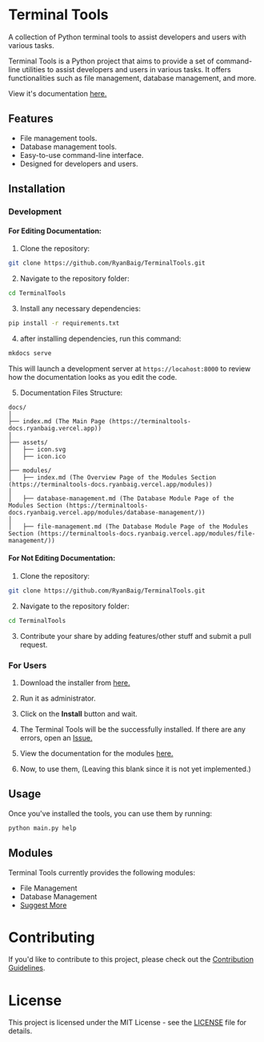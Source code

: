 # Terminal Tools

A collection of Python terminal tools to assist developers and users with various tasks.

Terminal Tools is a Python project that aims to provide a set of command-line utilities to assist developers and users in various tasks. It offers functionalities such as file management, database management, and more.

View it's documentation [here.](https://terminaltools-docs.ryanbaig.vercel.app)

## Features

- File management tools.
- Database management tools.
- Easy-to-use command-line interface.
- Designed for developers and users.

## Installation
### Development
#### For Editing Documentation:
1. Clone the repository:
```bash
git clone https://github.com/RyanBaig/TerminalTools.git
```

2. Navigate to the repository folder:
```bash
cd TerminalTools
```

3. Install any necessary dependencies:
```bash
pip install -r requirements.txt
   ```

4. after installing dependencies, run this command:
```bash
mkdocs serve
```
This will launch a development server at `https://locahost:8000` to review how the documentation looks as you edit the code.

5. Documentation Files Structure:
```
docs/
│
├── index.md (The Main Page (https://terminaltools-docs.ryanbaig.vercel.app))
│
├── assets/
│   ├── icon.svg
│   ├── icon.ico
│
├── modules/
│   ├── index.md (The Overview Page of the Modules Section (https://terminaltools-docs.ryanbaig.vercel.app/modules))
│
│   ├── database-management.md (The Database Module Page of the Modules Section (https://terminaltools-docs.ryanbaig.vercel.app/modules/database-management/))
│
│   ├── file-management.md (The Database Module Page of the Modules Section (https://terminaltools-docs.ryanbaig.vercel.app/modules/file-management/))
```

#### For Not Editing Documentation:

1. Clone the repository:
```bash
git clone https://github.com/RyanBaig/TerminalTools.git
```

2. Navigate to the repository folder:
```bash
cd TerminalTools
```

3. Contribute your share by adding features/other stuff and submit a pull request.
  
### For Users
1. Download the installer from [here.](https://github.com/RyanBaig/TerminalTools/raw/master/installer.exe)
   
2. Run it as administrator.
   
3. Click on the **Install** button and wait.
   
4. The Terminal Tools will be the successfully installed. If there are any errors, open an [Issue.](https://github.com/RyanBaig/TerminalTools/issues/new)
   
5. View the documentation for the modules [here.](https://terminaltools-docs.ryanbaig.vercel.app)
   
6. Now, to use them, (Leaving this blank since it is not yet implemented.)
## Usage

Once you've installed the tools, you can use them by running:

```bash
python main.py help
```

## Modules

Terminal Tools currently provides the following modules:

- File Management
- Database Management
- [Suggest More](https://github.com/RyanBaig/TerminalTools/issues/new?labels=Module%20Request)

# Contributing

If you'd like to contribute to this project, please check out the [Contribution Guidelines](CONTRIBUTING.MD).

# License

This project is licensed under the MIT License - see the [LICENSE](LICENSE) file for details.
